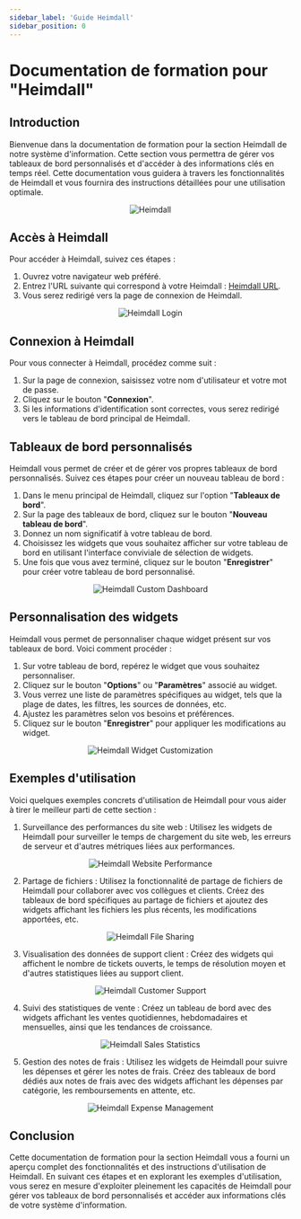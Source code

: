 ```yaml
---
sidebar_label: 'Guide Heimdall'
sidebar_position: 0
---
```


# Documentation de formation pour "Heimdall"

## Introduction
Bienvenue dans la documentation de formation pour la section Heimdall de notre système d'information. Cette section vous permettra de gérer vos tableaux de bord personnalisés et d'accéder à des informations clés en temps réel. Cette documentation vous guidera à travers les fonctionnalités de Heimdall et vous fournira des instructions détaillées pour une utilisation optimale.

<!--![Heimdall](/img/heimdall-banner.png)-->
<div align="center">
    <img src="/img/heimdall-banner.png" alt="Heimdall" />
</div>

## Accès à Heimdall
Pour accéder à Heimdall, suivez ces étapes :

1. Ouvrez votre navigateur web préféré.
2. Entrez l'URL suivante qui correspond à votre Heimdall : [Heimdall URL](https://example.com/heimdall).
3. Vous serez redirigé vers la page de connexion de Heimdall.

<!--![Heimdall Login](/img/heimdall-login.png)-->
<div align="center">
    <img src="/img/heimdall-login.png" alt="Heimdall Login" />
</div>

## Connexion à Heimdall
Pour vous connecter à Heimdall, procédez comme suit :

1. Sur la page de connexion, saisissez votre nom d'utilisateur et votre mot de passe.
2. Cliquez sur le bouton "**Connexion**".
3. Si les informations d'identification sont correctes, vous serez redirigé vers le tableau de bord principal de Heimdall.

## Tableaux de bord personnalisés
Heimdall vous permet de créer et de gérer vos propres tableaux de bord personnalisés. Suivez ces étapes pour créer un nouveau tableau de bord :

1. Dans le menu principal de Heimdall, cliquez sur l'option "**Tableaux de bord**".
2. Sur la page des tableaux de bord, cliquez sur le bouton "**Nouveau tableau de bord**".
3. Donnez un nom significatif à votre tableau de bord.
4. Choisissez les widgets que vous souhaitez afficher sur votre tableau de bord en utilisant l'interface conviviale de sélection de widgets.
5. Une fois que vous avez terminé, cliquez sur le bouton "**Enregistrer**" pour créer votre tableau de bord personnalisé.

<!--![Heimdall Custom Dashboard](/img/heimdall-dashboard.png)-->
<div align="center">
    <img src="/img/heimdall-dashboard.png" alt="Heimdall Custom Dashboard" />
</div>

## Personnalisation des widgets
Heimdall vous permet de personnaliser chaque widget présent sur vos tableaux de bord. Voici comment procéder :

1. Sur votre tableau de bord, repérez le widget que vous souhaitez personnaliser.
2. Cliquez sur le bouton "**Options**" ou "**Paramètres**" associé au widget.
3. Vous verrez une liste de paramètres spécifiques au widget, tels que la plage de dates, les filtres, les sources de données, etc.
4. Ajustez les paramètres selon vos besoins et préférences.
5. Cliquez sur le bouton "**Enregistrer**" pour appliquer les modifications au widget.

<!--![Heimdall Widget Customization](/img/heimdall-dashboard-banner.png)-->
<div align="center">
    <img src="/img/heimdall-dashboard-banner.png" alt="Heimdall Widget Customization" />
</div>

## Exemples d'utilisation
Voici quelques exemples concrets d'utilisation de Heimdall pour vous aider à tirer le meilleur parti de cette section :

1. Surveillance des performances du site web : Utilisez les widgets de Heimdall pour surveiller le temps de chargement du site web, les erreurs de serveur et d'autres métriques liées aux performances.

<!--![Heimdall Website Performance](/img/heimdall-dashboard-sw.png)-->
<div align="center">
    <img src="/img/heimdall-dashboard-sw.png" alt="Heimdall Website Performance" />
</div>

2. Partage de fichiers : Utilisez la fonctionnalité de partage de fichiers de Heimdall pour collaborer avec vos collègues et clients. Créez des tableaux de bord spécifiques au partage de fichiers et ajoutez des widgets affichant les fichiers les plus récents, les modifications apportées, etc.

<!--![Heimdall File Sharing](/img/heimdall-dashboard-mf.png)-->
<div align="center">
    <img src="/img/heimdall-dashboard-mf.png" alt="Heimdall File Sharing" />
</div>

3. Visualisation des données de support client : Créez des widgets qui affichent le nombre de tickets ouverts, le temps de résolution moyen et d'autres statistiques liées au support client.

<!--![Heimdall Customer Support](/img/heimdall-dashboard-sa.png)-->
<div align="center">
    <img src="/img/heimdall-dashboard-sa.png" alt="Heimdall Customer Support" />
</div>

4. Suivi des statistiques de vente : Créez un tableau de bord avec des widgets affichant les ventes quotidiennes, hebdomadaires et mensuelles, ainsi que les tendances de croissance.

<!--![Heimdall Sales Statistics](/img/heimdall-dashboard-ca.png)-->
<div align="center">
    <img src="/img/heimdall-dashboard-ca.png" alt="Heimdall Sales Statistics" />
</div>

5. Gestion des notes de frais : Utilisez les widgets de Heimdall pour suivre les dépenses et gérer les notes de frais. Créez des tableaux de bord dédiés aux notes de frais avec des widgets affichant les dépenses par catégorie, les remboursements en attente, etc.

<!--![Heimdall Expense Management](/img/heimdall-dashboard-nf.png)-->
<div align="center">
    <img src="/img/heimdall-dashboard-nf.png" alt="Heimdall Expense Management" />
</div>

## Conclusion
Cette documentation de formation pour la section Heimdall vous a fourni un aperçu complet des fonctionnalités et des instructions d'utilisation de Heimdall. En suivant ces étapes et en explorant les exemples d'utilisation, vous serez en mesure d'exploiter pleinement les capacités de Heimdall pour gérer vos tableaux de bord personnalisés et accéder aux informations clés de votre système d'information.
